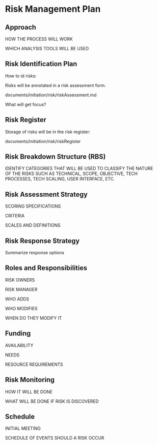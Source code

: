 # Risk Management Plan

## Approach

HOW THE PROCESS WILL WORK

WHICH ANALYSIS TOOLS WILL BE USED

## Risk Identification Plan

How to id risks:

Risks will be annotated in a risk assessment form.

documents/initiation/risk/riskAssessment.md

What will get focus?

## Risk Register

Storage of risks will be in the risk register:

documents/initiation/risk/riskRegister

## Risk Breakdown Structure (RBS)

IDENTIFY CATEGORIES THAT WILL BE USED TO CLASSIFY THE NATURE OF THE RISKS SUCH AS TECHNICAL, SCOPE, OBJECTIVE, 
TECH PROCESSES, TECH SCALING, USER INTERFACE, ETC.

## Risk Assessment Strategy

SCORING SPECIFICATIONS

CRITERIA

SCALES AND DEFINITIONS

## Risk Response Strategy

Summarize response options

## Roles and Responsibilities

RISK OWNERS

RISK MANAGER

WHO ADDS

WHO MODIFIES

WHEN DO THEY MODIFY IT

## Funding

AVAILABILITY

NEEDS

RESOURCE REQUIREMENTS

## Risk Monitoring

HOW IT WILL BE DONE

WHAT WILL BE DONE IF RISK IS DISCOVERED

## Schedule

INITIAL MEETING

SCHEDULE OF EVENTS SHOULD A RISK OCCUR